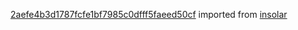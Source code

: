 [2aefe4b3d1787fcfe1bf7985c0dfff5faeed50cf](https://github.com/insolar/insolar/commit/2aefe4b3d1787fcfe1bf7985c0dfff5faeed50cf) imported from [insolar](https://github.com/insolar/insolar)
